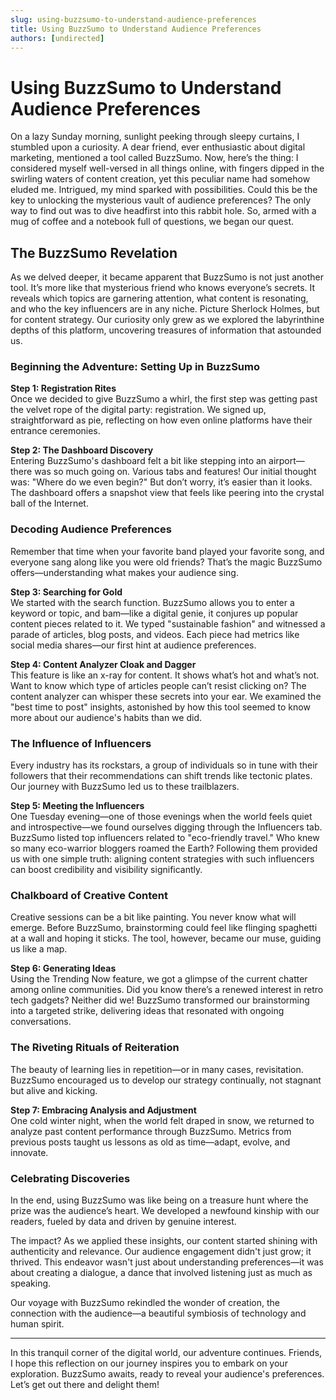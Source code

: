 ```yaml
---
slug: using-buzzsumo-to-understand-audience-preferences
title: Using BuzzSumo to Understand Audience Preferences
authors: [undirected]
---
```



# Using BuzzSumo to Understand Audience Preferences

On a lazy Sunday morning, sunlight peeking through sleepy curtains, I stumbled upon a curiosity. A dear friend, ever enthusiastic about digital marketing, mentioned a tool called BuzzSumo. Now, here’s the thing: I considered myself well-versed in all things online, with fingers dipped in the swirling waters of content creation, yet this peculiar name had somehow eluded me. Intrigued, my mind sparked with possibilities. Could this be the key to unlocking the mysterious vault of audience preferences? The only way to find out was to dive headfirst into this rabbit hole. So, armed with a mug of coffee and a notebook full of questions, we began our quest.

## The BuzzSumo Revelation

As we delved deeper, it became apparent that BuzzSumo is not just another tool. It’s more like that mysterious friend who knows everyone’s secrets. It reveals which topics are garnering attention, what content is resonating, and who the key influencers are in any niche. Picture Sherlock Holmes, but for content strategy. Our curiosity only grew as we explored the labyrinthine depths of this platform, uncovering treasures of information that astounded us.

### Beginning the Adventure: Setting Up in BuzzSumo

**Step 1: Registration Rites**  
Once we decided to give BuzzSumo a whirl, the first step was getting past the velvet rope of the digital party: registration. We signed up, straightforward as pie, reflecting on how even online platforms have their entrance ceremonies.

**Step 2: The Dashboard Discovery**  
Entering BuzzSumo's dashboard felt a bit like stepping into an airport—there was so much going on. Various tabs and features! Our initial thought was: "Where do we even begin?" But don’t worry, it’s easier than it looks. The dashboard offers a snapshot view that feels like peering into the crystal ball of the Internet.

### Decoding Audience Preferences

Remember that time when your favorite band played your favorite song, and everyone sang along like you were old friends? That’s the magic BuzzSumo offers—understanding what makes your audience sing.

**Step 3: Searching for Gold**  
We started with the search function. BuzzSumo allows you to enter a keyword or topic, and bam—like a digital genie, it conjures up popular content pieces related to it. We typed "sustainable fashion" and witnessed a parade of articles, blog posts, and videos. Each piece had metrics like social media shares—our first hint at audience preferences.

**Step 4: Content Analyzer Cloak and Dagger**  
This feature is like an x-ray for content. It shows what’s hot and what’s not. Want to know which type of articles people can’t resist clicking on? The content analyzer can whisper these secrets into your ear. We examined the "best time to post" insights, astonished by how this tool seemed to know more about our audience's habits than we did.

### The Influence of Influencers

Every industry has its rockstars, a group of individuals so in tune with their followers that their recommendations can shift trends like tectonic plates. Our journey with BuzzSumo led us to these trailblazers.

**Step 5: Meeting the Influencers**  
One Tuesday evening—one of those evenings when the world feels quiet and introspective—we found ourselves digging through the Influencers tab. BuzzSumo listed top influencers related to "eco-friendly travel." Who knew so many eco-warrior bloggers roamed the Earth? Following them provided us with one simple truth: aligning content strategies with such influencers can boost credibility and visibility significantly.

### Chalkboard of Creative Content

Creative sessions can be a bit like painting. You never know what will emerge. Before BuzzSumo, brainstorming could feel like flinging spaghetti at a wall and hoping it sticks. The tool, however, became our muse, guiding us like a map.

**Step 6: Generating Ideas**  
Using the Trending Now feature, we got a glimpse of the current chatter among online communities. Did you know there’s a renewed interest in retro tech gadgets? Neither did we! BuzzSumo transformed our brainstorming into a targeted strike, delivering ideas that resonated with ongoing conversations.

### The Riveting Rituals of Reiteration

The beauty of learning lies in repetition—or in many cases, revisitation. BuzzSumo encouraged us to develop our strategy continually, not stagnant but alive and kicking.

**Step 7: Embracing Analysis and Adjustment**  
One cold winter night, when the world felt draped in snow, we returned to analyze past content performance through BuzzSumo. Metrics from previous posts taught us lessons as old as time—adapt, evolve, and innovate.

### Celebrating Discoveries

In the end, using BuzzSumo was like being on a treasure hunt where the prize was the audience’s heart. We developed a newfound kinship with our readers, fueled by data and driven by genuine interest.

The impact? As we applied these insights, our content started shining with authenticity and relevance. Our audience engagement didn't just grow; it thrived. This endeavor wasn't just about understanding preferences—it was about creating a dialogue, a dance that involved listening just as much as speaking.

Our voyage with BuzzSumo rekindled the wonder of creation, the connection with the audience—a beautiful symbiosis of technology and human spirit.

---

In this tranquil corner of the digital world, our adventure continues. Friends, I hope this reflection on our journey inspires you to embark on your exploration. BuzzSumo awaits, ready to reveal your audience's preferences. Let’s get out there and delight them!